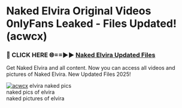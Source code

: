 # Naked Elvira Original Videos 0nlyFans Leaked - Files Updated! (acwcx)

<h3>🔴 CLICK HERE 🌐==►► <a href="https://tinyurl.com/yckcrads" rel="nofollow">Naked Elvira Updated Files</a></h3>

Get Naked Elvira and all content. Now you can access all videos and pictures of Naked Elvira. New Updated Files 2025!

[![acwcx](https://i.imgur.com/hpKpOFt.gif)](https://tinyurl.com/yckcrads)
elvira naked pics<br>
naked pics of elvira<br>
naked pictures of elvira